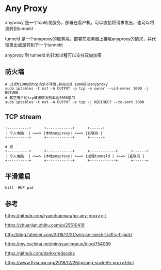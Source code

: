 # Any Proxy

anyproxy 是一个tcp转发服务，部署在客户机，可以直接将请求发出，也可以将流转到tunneld

tunneld 是一个anyproxy的服务端，部署在服务器上接收anyproxy的请求，并代理发出或是转到下一个tunneld

anyproxy 到 tunneld 的转发过程可以支持双向加密

## 防火墙

```
# uid为1000的tcp请求不转发,并用uid 1000启动anyproxy
sudo iptables -t nat -A OUTPUT -p tcp -m owner --uid-owner 1000 -j RETURN
# 其它用户的tcp请求转发到本地3000端口
sudo iptables -t nat -A OUTPUT -p tcp -j REDIRECT --to-port 3000
```

## TCP stream

```
+----------+      +------------+      +------+
| 个人电脑  | <==> |本地anyproxy| <==> |互联网 |
+----------+      +------------+      +------+

# 或
+----------+      +------------+      +------------+      +------+
| 个人电脑  | <==> |本地anyproxy| <==> |远程tunneld | <==> |互联网 |
+----------+      +------------+      +------------+      +------+
```

## 平滑重启

```
kill -HUP pid
```

## 参考

<https://github.com/ryanchapman/go-any-proxy.git>

<https://zhuanlan.zhihu.com/p/25510419>

<http://blog.fatedier.com/2018/11/21/service-mesh-traffic-hijack/>

<https://my.oschina.net/mingyuejingque/blog/754089>

<https://github.com/darkk/redsocks>

<https://www.flysnow.org/2016/12/26/golang-socket5-proxy.html>